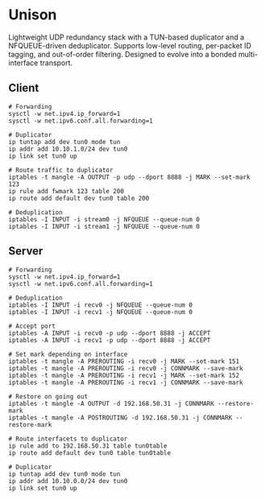# Unison

Lightweight UDP redundancy stack with a TUN-based duplicator and a NFQUEUE-driven deduplicator. Supports low-level routing, per-packet ID tagging, and out-of-order filtering. Designed to evolve into a bonded multi-interface transport.

## Client

```
# Forwarding
sysctl -w net.ipv4.ip_forward=1
sysctl -w net.ipv6.conf.all.forwarding=1

# Duplicator
ip tuntap add dev tun0 mode tun
ip addr add 10.10.1.0/24 dev tun0
ip link set tun0 up

# Route traffic to duplicator
iptables -t mangle -A OUTPUT -p udp --dport 8888 -j MARK --set-mark 123
ip rule add fwmark 123 table 200
ip route add default dev tun0 table 200

# Deduplication
iptables -I INPUT -i stream0 -j NFQUEUE --queue-num 0
iptables -I INPUT -i stream1 -j NFQUEUE --queue-num 0
```

## Server

```
# Forwarding
sysctl -w net.ipv4.ip_forward=1
sysctl -w net.ipv6.conf.all.forwarding=1

# Deduplication
iptables -I INPUT -i recv0 -j NFQUEUE --queue-num 0
iptables -I INPUT -i recv1 -j NFQUEUE --queue-num 0

# Accept port
iptables -A INPUT -i recv0 -p udp --dport 8888 -j ACCEPT
iptables -A INPUT -i recv1 -p udp --dport 8888 -j ACCEPT

# Set mark depending on interface
iptables -t mangle -A PREROUTING -i recv0 -j MARK --set-mark 151
iptables -t mangle -A PREROUTING -i recv0 -j CONNMARK --save-mark
iptables -t mangle -A PREROUTING -i recv1 -j MARK --set-mark 152
iptables -t mangle -A PREROUTING -i recv1 -j CONNMARK --save-mark

# Restore on going out
iptables -t mangle -A OUTPUT -d 192.168.50.31 -j CONNMARK --restore-mark
iptables -t mangle -A POSTROUTING -d 192.168.50.31 -j CONNMARK --restore-mark

# Route interfacets to duplicator
ip rule add to 192.168.50.31 table tun0table
ip route add default dev tun0 table tun0table

# Duplicator
ip tuntap add dev tun0 mode tun
ip addr add 10.10.0.0/24 dev tun0
ip link set tun0 up
```
